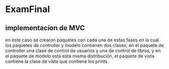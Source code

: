 # ExamFinal

## implementacion de MVC
en este caso se crearon paquetes con cada una de estas fases en la cual los paquetes de controller y modelo contienen dos clases; en el paquete de controller
una clase  de control de usuarios y una de control de libros, y en el paquete de modelo esta esta misma distribución, el paquete de vista 
contiene la clase de vista que contiene los prints .



